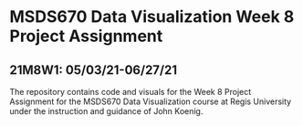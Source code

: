 # MSDS670 Data Visualization Week 8 Project Assignment
## 21M8W1: 05/03/21-06/27/21 

The repository contains code and visuals for the Week 8 Project Assignment for the MSDS670 Data Visualization course at Regis University under the instruction and guidance of John Koenig.
